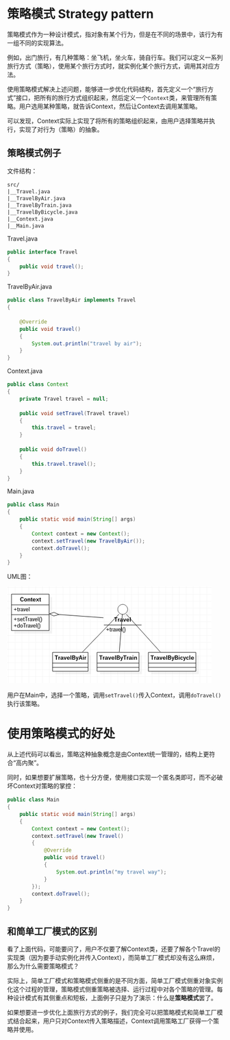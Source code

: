 # 策略模式 Strategy pattern

策略模式作为一种设计模式，指对象有某个行为，但是在不同的场景中，该行为有一组不同的实现算法。

例如，出门旅行，有几种策略：坐飞机，坐火车，骑自行车。我们可以定义一系列旅行方式（策略），使用某个旅行方式时，就实例化某个旅行方式，调用其对应方法。

使用策略模式解决上述问题，能够进一步优化代码结构，首先定义一个“旅行方式”接口，把所有的旅行方式组织起来，然后定义一个`Context`类，来管理所有策略。用户选用某种策略，就告诉Context，然后让Context去调用某策略。

可以发现，Context实际上实现了将所有的策略组织起来，由用户选择策略并执行，实现了对行为（策略）的抽象。

## 策略模式例子

文件结构：
```
src/
|__Travel.java
|__TravelByAir.java
|__TravelByTrain.java
|__TravelByBicycle.java
|__Context.java
|__Main.java
```

Travel.java
```java
public interface Travel
{
	public void travel();
}
```

TravelByAir.java
```java
public class TravelByAir implements Travel
{

	@Override
	public void travel()
	{
		System.out.println("travel by air");
	}
}
```

Context.java
```java
public class Context
{
	private Travel travel = null;

	public void setTravel(Travel travel)
	{
		this.travel = travel;
	}

	public void doTravel()
	{
		this.travel.travel();
	}
}
```

Main.java
```java
public class Main
{
	public static void main(String[] args)
	{
		Context context = new Context();
		context.setTravel(new TravelByAir());
		context.doTravel();
	}
}
```

UML图：

![](res/1.png)

用户在Main中，选择一个策略，调用`setTravel()`传入Context，调用`doTravel()`执行该策略。

# 使用策略模式的好处

从上述代码可以看出，策略这种抽象概念是由Context统一管理的，结构上更符合“高内聚”。

同时，如果想要扩展策略，也十分方便，使用接口实现一个匿名类即可，而不必破坏Context对策略的掌控：

```java
public class Main
{
	public static void main(String[] args)
	{
		Context context = new Context();
		context.setTravel(new Travel()
		{
			@Override
			public void travel()
			{
				System.out.println("my travel way");
			}
		});
		context.doTravel();
	}
}
```

## 和简单工厂模式的区别

看了上面代码，可能要问了，用户不仅要了解Context类，还要了解各个Travel的实现类（因为要手动实例化并传入Context），而简单工厂模式却没有这么麻烦，那么为什么需要策略模式？

实际上，简单工厂模式和策略模式侧重的是不同方面，简单工厂模式侧重对象实例化这个过程的管理，策略模式侧重策略被选择、运行过程中对各个策略的管理。每种设计模式有其侧重点和短板，上面例子只是为了演示：什么是**策略模式**罢了。

如果想要进一步优化上面旅行方式的例子，我们完全可以把策略模式和简单工厂模式结合起来，用户只对Context传入策略描述，Context调用策略工厂获得一个策略并使用。
